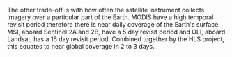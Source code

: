 The other trade-off is with how often the satellite instrument collects imagery over a particular part of the Earth. MODIS have a high temporal revisit period therefore there is near daily coverage of the Earth's surface. MSI, aboard Sentinel 2A and 2B, have a 5 day revisit period and OLI, aboard Landsat, has a 16 day revisit period. Combined together by the HLS project, this equates to near global coverage in 2 to 3 days.
